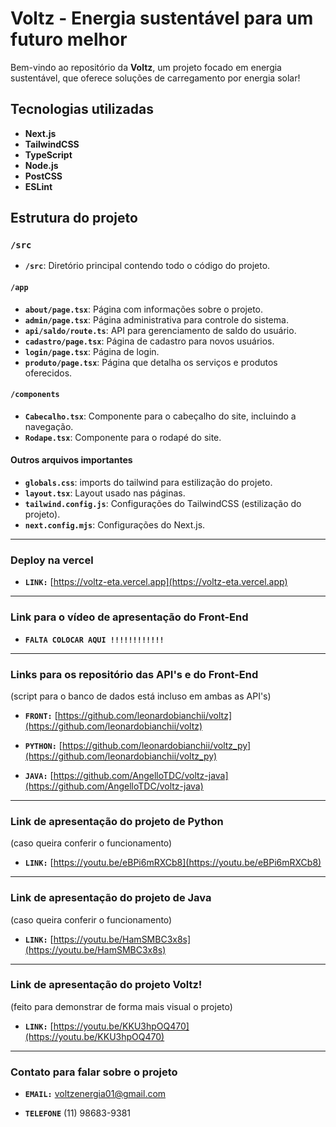 # Voltz - Energia sustentável para um futuro melhor

Bem-vindo ao repositório da **Voltz**, um projeto focado em energia sustentável, que oferece soluções de carregamento por energia solar!

## Tecnologias utilizadas

- **Next.js**
- **TailwindCSS**
- **TypeScript**
- **Node.js**
- **PostCSS**
- **ESLint**
  
## Estrutura do projeto

### **`/src`**

- **`/src`**: Diretório principal contendo todo o código do projeto.

#### **`/app`**

- **`about/page.tsx`**: Página com informações sobre o projeto.
- **`admin/page.tsx`**: Página administrativa para controle do sistema.
- **`api/saldo/route.ts`**: API para gerenciamento de saldo do usuário.
- **`cadastro/page.tsx`**: Página de cadastro para novos usuários.
- **`login/page.tsx`**: Página de login.
- **`produto/page.tsx`**: Página que detalha os serviços e produtos oferecidos.

#### **`/components`**

- **`Cabecalho.tsx`**: Componente para o cabeçalho do site, incluindo a navegação.
- **`Rodape.tsx`**: Componente para o rodapé do site.

#### Outros arquivos importantes

- **`globals.css`**: imports do tailwind para estilização do projeto.
- **`layout.tsx`**: Layout usado nas páginas.
- **`tailwind.config.js`**: Configurações do TailwindCSS (estilização do projeto).
- **`next.config.mjs`**: Configurações do Next.js.

------

### Deploy na vercel

- **`LINK:`** [https://voltz-eta.vercel.app](https://voltz-eta.vercel.app)
  
------

### Link para o vídeo de apresentação do Front-End

- **`FALTA COLOCAR AQUI !!!!!!!!!!!!`**

------

### Links para os repositório das API's e do Front-End 
(script para o banco de dados está incluso em ambas as API's)

- **`FRONT:`** [https://github.com/leonardobianchii/voltz](https://github.com/leonardobianchii/voltz)

- **`PYTHON:`** [https://github.com/leonardobianchii/voltz_py](https://github.com/leonardobianchii/voltz_py)

- **`JAVA:`** [https://github.com/AngelloTDC/voltz-java](https://github.com/AngelloTDC/voltz-java)

------

### Link de apresentação do projeto de Python 
(caso queira conferir o funcionamento)

- **`LINK:`** [https://youtu.be/eBPi6mRXCb8](https://youtu.be/eBPi6mRXCb8)

------

### Link de apresentação do projeto de Java 
(caso queira conferir o funcionamento)

- **`LINK:`** [https://youtu.be/HamSMBC3x8s](https://youtu.be/HamSMBC3x8s)

------

### Link de apresentação do projeto Voltz! 
(feito para demonstrar de forma mais visual o projeto)

- **`LINK:`** [https://youtu.be/KKU3hpOQ470](https://youtu.be/KKU3hpOQ470)

------

### Contato para falar sobre o projeto

- **`EMAIL:`** voltzenergia01@gmail.com

- **`TELEFONE`**  (11) 98683-9381




